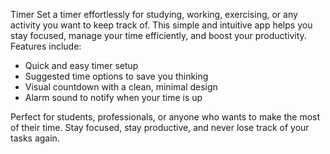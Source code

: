 Timer
Set a timer effortlessly for studying, working, exercising, or any activity you want to keep track of.
This simple and intuitive app helps you stay focused, manage your time efficiently, and boost your productivity.
Features include:

- Quick and easy timer setup
- Suggested time options to save you thinking
- Visual countdown with a clean, minimal design
- Alarm sound to notify when your time is up

Perfect for students, professionals, or anyone who wants to make the most of their time.
Stay focused, stay productive, and never lose track of your tasks again.
